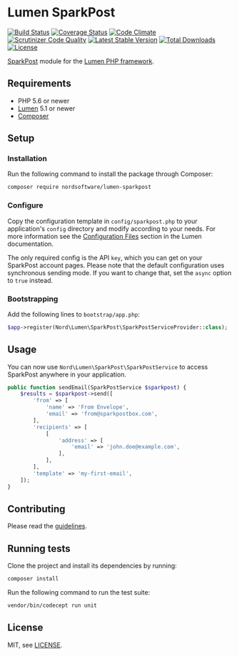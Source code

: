# Lumen SparkPost

[![Build Status](https://travis-ci.org/nordsoftware/lumen-sparkpost.svg?branch=main)](https://travis-ci.org/nordsoftware/lumen-sparkpost)
[![Coverage Status](https://coveralls.io/repos/github/nordsoftware/lumen-sparkpost/badge.svg?branch=main)](https://coveralls.io/github/nordsoftware/lumen-sparkpost?branch=main)
[![Code Climate](https://codeclimate.com/github/nordsoftware/lumen-sparkpost/badges/gpa.svg)](https://codeclimate.com/github/nordsoftware/lumen-sparkpost)
[![Scrutinizer Code Quality](https://scrutinizer-ci.com/g/nordsoftware/lumen-sparkpost/badges/quality-score.png?b=main)](https://scrutinizer-ci.com/g/nordsoftware/lumen-sparkpost/?branch=main)
[![Latest Stable Version](https://poser.pugx.org/nordsoftware/lumen-sparkpost/version)](https://packagist.org/packages/nordsoftware/lumen-sparkpost)
[![Total Downloads](https://poser.pugx.org/nordsoftware/lumen-sparkpost/downloads)](https://packagist.org/packages/nordsoftware/lumen-sparkpost)
[![License](https://img.shields.io/badge/license-MIT-blue.svg)](LICENSE)

[SparkPost](http://www.sparkpost.com/) module for the [Lumen PHP framework](http://lumen.laravel.com/).

## Requirements

- PHP 5.6 or newer
- [Lumen](https://lumen.laravel.com/) 5.1 or newer
- [Composer](http://getcomposer.org)

## Setup

### Installation

Run the following command to install the package through Composer:

```sh
composer require nordsoftware/lumen-sparkpost
```

### Configure

Copy the configuration template in `config/sparkpost.php` to your application's `config` directory and modify according to your needs. 
For more information see the [Configuration Files](http://lumen.laravel.com/docs/configuration#configuration-files) section in the Lumen documentation.

The only required config is the API `key`, which you can get on your SparkPost account pages. Please note that the 
default configuration uses synchronous sending mode. If you want to change that, set the `async` option to `true` 
instead.

### Bootstrapping

Add the following lines to ```bootstrap/app.php```:

```php
$app->register(Nord\Lumen\SparkPost\SparkPostServiceProvider::class);
```

## Usage

You can now use `Nord\Lumen\SparkPost\SparkPostService` to access SparkPost anywhere in your application.

```php
public function sendEmail(SparkPostService $sparkpost) {
    $results = $sparkpost->send([
        'from' => [
            'name' => 'From Envelope',
            'email' => 'from@sparkpostbox.com',
        ],
        'recipients' => [
            [
                'address' => [
                    'email' => 'john.doe@example.com',
                ],
            ],
        ],
        'template' => 'my-first-email',
    ]);
}
```

## Contributing

Please read the [guidelines](.github/CONTRIBUTING.md).

## Running tests

Clone the project and install its dependencies by running:

```sh
composer install
```

Run the following command to run the test suite:

```sh
vendor/bin/codecept run unit
```

## License

MIT, see [LICENSE](LICENSE).
